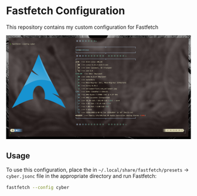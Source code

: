 # Fastfetch Configuration

This repository contains my custom configuration for Fastfetch

![Screenshot](screenshots/my-fastfetch-config.png)

## Usage

To use this configuration, place the in `~/.local/share/fastfetch/presets` -> `cyber.jsonc` file in the appropriate directory and run Fastfetch:

```sh
fastfetch --config cyber
```
